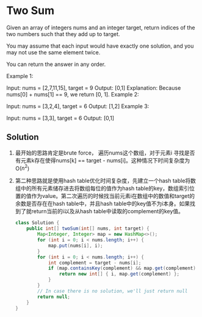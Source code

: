 # Two Sum

Given an array of integers nums and an integer target, return indices of the two numbers such that they add up to target.

You may assume that each input would have exactly one solution, and you may not use the same element twice.

You can return the answer in any order.

Example 1:

Input: nums = [2,7,11,15], target = 9
Output: [0,1]
Explanation: Because nums[0] + nums[1] == 9, we return [0, 1].
Example 2:

Input: nums = [3,2,4], target = 6
Output: [1,2]
Example 3:

Input: nums = [3,3], target = 6
Output: [0,1]

## Solution

1. 最开始的思路肯定是brute force， 遍历nums这个数组，对于元素i 寻找是否有元素k存在使得nums[k] == target - nums[i]。这种情况下时间复杂度为O($n^2$)

2. 第二种思路就是使用hash table优化时间复杂度，先建立一个hash table将数组中的所有元素储存进去将数组每位的值作为hash table的key，数组索引位置的值作为value。第二次遍历的时候找当前元素i在数组中的数值和target的余数是否存在在hash table中，并且hash table中的key值不为i本身。如果找到了就return当前的i以及从hash table中读取的complement的key值。

    ```java
    class Solution {
        public int[] twoSum(int[] nums, int target) {
            Map<Integer, Integer> map = new HashMap<>();
            for (int i = 0; i < nums.length; i++) {
                map.put(nums[i], i);
            }
            for (int i = 0; i < nums.length; i++) {
                int complement = target - nums[i];
                if (map.containsKey(complement) && map.get(complement) != i) {
                    return new int[] { i, map.get(complement) };
                }
            }
            // In case there is no solution, we'll just return null
            return null;
        }
    }
    ```
